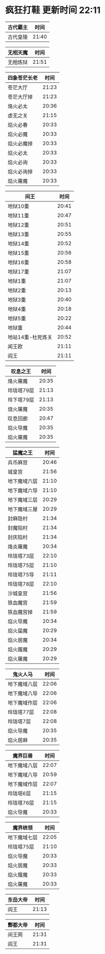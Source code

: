 # 疯狂打鞋 更新时间 22:11

| 古代霸主   | 时间    |
|--------|-------|
| 古代皇陵 | 21:40 |

| 无相天魔   | 时间    |
|--------|-------|
| 无相炼狱 | 21:51 |

| 四象苍茫长老   | 时间    |
|--------|-------|
| 苍茫大厅 | 21:23 |
| 苍茫大厅掉 | 21:23 |
| 烙火必太 | 20:36 |
| 虚无之关 | 21:15 |
| 焰火必春 | 20:33 |
| 焰火必魔 | 20:33 |
| 焰火必魔掉 | 20:33 |
| 焰火必太 | 20:33 |
| 焰火必询 | 20:33 |
| 焰火必询掉 | 20:33 |
| 焰火屠魔 | 20:33 |

| 间王   | 时间    |
|--------|-------|
| 地狱10重 | 20:41 |
| 地狱11重 | 20:47 |
| 地狱12重 | 20:51 |
| 地狱13重 | 20:55 |
| 地狱14重 | 20:52 |
| 地狱15重 | 20:56 |
| 地狱16重 | 20:58 |
| 地狱17重 | 21:07 |
| 地狱1重 | 21:07 |
| 地狱2重 | 20:13 |
| 地狱3重 | 20:40 |
| 地狱4重 | 20:18 |
| 地狱5重 | 20:22 |
| 地狱重 | 20:44 |
| 地站14重-杜死炼关 | 20:52 |
| 闻王欧 | 21:11 |
| 阎王 | 21:11 |

| 叹息之王   | 时间    |
|--------|-------|
| 烙火屠魔 | 20:35 |
| 玲珑塔79层 | 21:13 |
| 玲下塔79层 | 21:13 |
| 烧火屠魔 | 20:35 |
| 叹息回廊 | 20:47 |
| 焰火导魔 | 20:35 |
| 焰火屠魔 | 20:35 |

| 猛魔之王   | 时间    |
|--------|-------|
| 兵币麻宫 | 20:46 |
| 城皇宫 | 21:56 |
| 地下魔域六层 | 21:10 |
| 地下魔域六导 | 21:10 |
| 地下魔域三层 | 20:29 |
| 地下魔域三屋 | 20:29 |
| 封麻隐村 | 21:34 |
| 封魔陷村 | 21:34 |
| 封庆陷村 | 21:34 |
| 烙炎屠魔 | 20:34 |
| 玲珑塔73层 | 22:10 |
| 玲珑塔75层 | 21:10 |
| 玲珑塔75导 | 21:11 |
| 玲珑塔78层 | 22:10 |
| 沙城皇宫 | 21:56 |
| 铁血魔宫 | 21:59 |
| 铁血魔宫掉 | 21:59 |
| 焰火导魔 | 20:34 |
| 焰火届魔 | 20:29 |
| 焰火居魔 | 20:34 |
| 焰火履魔 | 20:29 |
| 焰火屠魔 | 20:29 |

| 鬼火人马   | 时间    |
|--------|-------|
| 地下魔域八层 | 22:06 |
| 地下魔域八导 | 22:06 |
| 地下魔域作层 | 22:06 |
| 玲珑塔77层 | 22:08 |
| 玲珑塔7层 | 22:08 |
| 焰火导魔 | 20:35 |
| 焰火居麻 | 20:35 |

| 魔界巨兽   | 时间    |
|--------|-------|
| 地下魔域八层 | 22:07 |
| 地下魔域八导 | 20:59 |
| 地下魔域作层 | 22:07 |
| 玲珑塔6层 | 21:15 |
| 玲珑塔76层 | 21:15 |
| 焰火导魔 | 20:33 |

| 魔界统领   | 时间    |
|--------|-------|
| 地下魔域七层 | 22:05 |
| 玲珑塔75层 | 21:10 |
| 焰火导魔 | 20:33 |
| 焰火居魔 | 20:33 |
| 焰火履魔 | 20:33 |
| 焰火屠魔 | 20:33 |

| 东岳大帝   | 时间    |
|--------|-------|
| 阎王 | 21:13 |

| 酆都大帝   | 时间    |
|--------|-------|
| 间王网 | 21:31 |
| 阎王 | 21:31 |